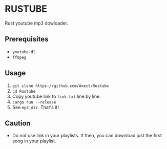# RUSTUBE

Rust youtube mp3 dowloader.

## Prerequisites

* `youtube-dl`
* `ffmpeg`

## Usage

1. `git clone https://github.com/Axect/Rustube`
2. `cd Rustube`
3. Copy youtube link to `link.txt` line by line.
4. `cargo run --release`
5. See `mp3_dir`. That's it!

## Caution

* Do not use link in your playlists. If then, you can download just the first song in your playlist. 